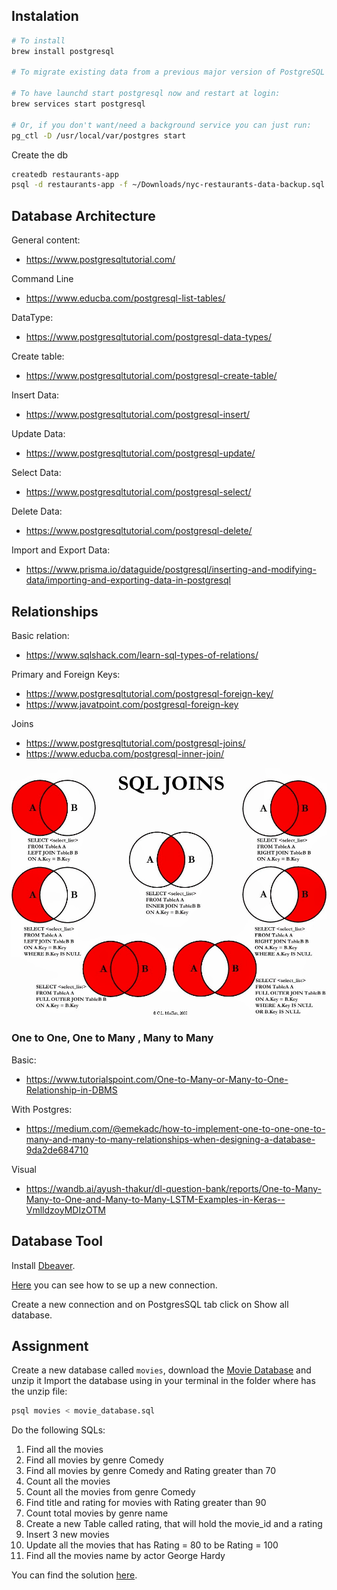 ## Instalation

```sh
# To install
brew install postgresql

# To migrate existing data from a previous major version of PostgreSQL run: brew postgresql-upgrade-database

# To have launchd start postgresql now and restart at login:
brew services start postgresql

# Or, if you don't want/need a background service you can just run: 
pg_ctl -D /usr/local/var/postgres start
```

Create the db

```sh
createdb restaurants-app
psql -d restaurants-app -f ~/Downloads/nyc-restaurants-data-backup.sql
```


## Database Architecture

General content:
* https://www.postgresqltutorial.com/

Command Line
* https://www.educba.com/postgresql-list-tables/

DataType:
* https://www.postgresqltutorial.com/postgresql-data-types/

Create table:
* https://www.postgresqltutorial.com/postgresql-create-table/


Insert Data:
* https://www.postgresqltutorial.com/postgresql-insert/

Update Data:
* https://www.postgresqltutorial.com/postgresql-update/

Select Data:
* https://www.postgresqltutorial.com/postgresql-select/

Delete Data:
* https://www.postgresqltutorial.com/postgresql-delete/


Import and Export Data:
* https://www.prisma.io/dataguide/postgresql/inserting-and-modifying-data/importing-and-exporting-data-in-postgresql




## Relationships

Basic relation:
* https://www.sqlshack.com/learn-sql-types-of-relations/

Primary and Foreign Keys:
* https://www.postgresqltutorial.com/postgresql-foreign-key/
* https://www.javatpoint.com/postgresql-foreign-key

Joins
* https://www.postgresqltutorial.com/postgresql-joins/
* https://www.educba.com/postgresql-inner-join/

![SQL Joins](./postgres/sqljoins.png)

### One to One, One to Many , Many to Many

Basic: 
* https://www.tutorialspoint.com/One-to-Many-or-Many-to-One-Relationship-in-DBMS

With Postgres:
* https://medium.com/@emekadc/how-to-implement-one-to-one-one-to-many-and-many-to-many-relationships-when-designing-a-database-9da2de684710

Visual
* https://wandb.ai/ayush-thakur/dl-question-bank/reports/One-to-Many-Many-to-One-and-Many-to-Many-LSTM-Examples-in-Keras--VmlldzoyMDIzOTM

## Database Tool

Install [Dbeaver](https://dbeaver.io/).

[Here](https://www.cdata.com/kb/tech/postgresql-jdbc-dbvr.rst) you can see how to se up a new connection.

Create a new connection and on PostgresSQL tab click on Show all database. 

## Assignment

Create a new database called `movies`, download the [Movie Database](./postgres/movie_database.sql.zip) and unzip it
Import the database using in your terminal in the folder where has the unzip file:
```sh
psql movies < movie_database.sql
```

Do the following SQLs:

1. Find all the movies
2. Find all movies by genre Comedy
3. Find all movies by genre Comedy and Rating greater than 70
4. Count all the movies
5. Count all the movies from genre Comedy
6. Find title and rating for movies with Rating greater than 90
7. Count total movies by genre name
8. Create a new Table called rating, that will hold the movie_id and a rating
9. Insert 3 new movies
10. Update all the movies that has Rating = 80 to be Rating = 100
11. Find all the movies name by actor George Hardy


You can find the solution [here](./postgres/movies_assignment.sql). 
